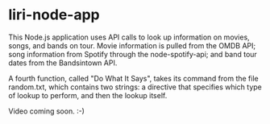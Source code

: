 # liri-node-app

This Node.js application uses API calls to look up information on movies, songs, and bands on tour.  Movie information is pulled from the OMDB API; song information from Spotify through the node-spotify-api; and band tour dates from the Bandsintown API.

A fourth function, called "Do What It Says", takes its command from the file random.txt, which contains two strings: a directive that specifies which type of lookup to perform, and then the lookup itself.

Video coming soon. :-)